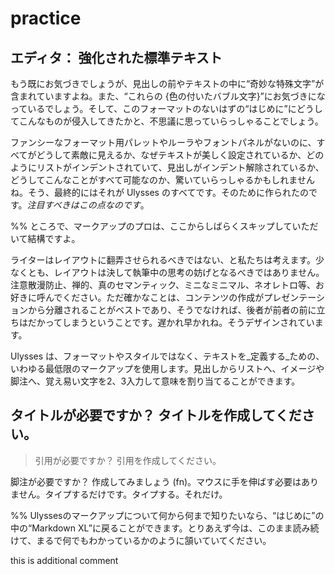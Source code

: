 # practice
## エディタ： 強化された標準テキスト

もう既にお気づきでしょうが、見出しの前やテキストの中に“奇妙な特殊文字”が含まれていますよね。また、“これらの {色の付いたバブル文字}”にお気づきになっているでしょう。そして、このフォーマットのないはずの“はじめに”にどうしてこんなものが侵入してきたかと、不思議に思っていらっしゃることでしょう。

ファンシーなフォーマット用パレットやルーラやフォントパネルがないのに、すべてがどうして素敵に見えるか、なぜテキストが美しく設定されているか、どのようにリストがインデントされていて、見出しがインデント解除されているか、どうしてこんなことがすべて可能なのか、驚いていらっしゃるかもしれませんね。そう、最終的にはそれが Ulysses のすべてです。そのために作られたのです。_注目すべきはこの点なのです_。

%% ところで、マークアップのプロは、ここからしばらくスキップしていただいて結構ですよ。

ライターはレイアウトに翻弄させられるべきではない、と私たちは考えます。少なくとも、レイアウトは決して執筆中の思考の妨げとなるべきではありません。注意散漫防止、禅的、真のセマンティック、ミニなミニマル、ネオレトロ等、お好きに呼んでください。ただ確かなことは、コンテンツの作成がプレゼンテーションから分離されることがベストであり、そうでなければ、後者が前者の前に立ちはだかってしまうということです。遅かれ早かれね。そうデザインされています。

Ulysses は、フォーマットやスタイルではなく、テキストを_定義する_ための、いわゆる最低限のマークアップを使用します。見出しからリストへ、イメージや脚注へ、覚え易い文字を2、3入力して意味を割り当てることができます。

## タイトルが必要ですか？ タイトルを作成してください。

> 引用が必要ですか？
> 引用を作成してください。

脚注が必要ですか？ 作成してみましょう (fn)。マウスに手を伸ばす必要はありません。タイプするだけです。タイプする。それだけ。

%% Ulyssesのマークアップについて何から何まで知りたいなら、“はじめに”の中の“Markdown XL”に戻ることができます。とりあえず今は、このまま読み続けて、まるで何でもわかっているかのように頷いていてください。

this is additional comment
